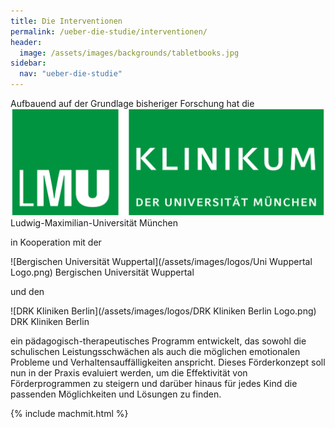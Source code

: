 ```yaml
---
title: Die Interventionen
permalink: /ueber-die-studie/interventionen/
header:
  image: /assets/images/backgrounds/tabletbooks.jpg
sidebar:
  nav: "ueber-die-studie"
---
```


Aufbauend auf der Grundlage bisheriger Forschung hat die ![Ludwig-Maximilian-Universität München](/assets/images/logos/KUM-logo_gruen_inv_klein.png) Ludwig-Maximilian-Universität München 

in Kooperation mit der

![Bergischen Universität Wuppertal](/assets/images/logos/Uni Wuppertal Logo.png) Bergischen Universität Wuppertal

und den 

![DRK Kliniken Berlin](/assets/images/logos/DRK Kliniken Berlin Logo.png) DRK Kliniken Berlin 

ein pädagogisch-therapeutisches Programm entwickelt, das sowohl die schulischen Leistungsschwächen als auch die möglichen emotionalen Probleme und Verhaltensauffälligkeiten anspricht. Dieses Förderkonzept soll nun in der Praxis evaluiert werden, um die Effektivität von Förderprogrammen zu steigern und darüber hinaus für jedes Kind die passenden Möglichkeiten und Lösungen zu finden.

{% include machmit.html %}
